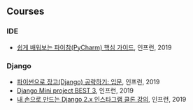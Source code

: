 ## Courses

### IDE

- [쉽게 배워보는 파이참(PyCharm) 핵심 가이드](https://www.inflearn.com/course/pycharm-guide), 인프런, 2019

### Django

- [파이썬으로 장고(Django) 공략하기: 입문](https://www.inflearn.com/course/django-course#), 인프런, 2019
- [Django Mini project BEST 3](https://www.inflearn.com/course/Django-%EB%AF%B8%EB%8B%88%ED%94%84%EB%A1%9C%EC%A0%9D%ED%8A%B8%EA%B0%95%EC%A2%8C), 인프런, 2019
- [내 손으로 만드는 Django 2.x 인스타그램 클론 강의](https://www.inflearn.com/course/%EC%9E%A5%EA%B3%A0-%EC%9D%B8%EC%8A%A4%ED%83%80%EA%B7%B8%EB%9E%A8-%ED%81%B4%EB%A1%A0#), 인프런, 2019
